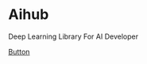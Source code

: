 # Aihub
Deep Learning Library For AI Developer

<a href="https://carbon.now.sh/?bg=rgba(171%2C%20184%2C%20195%2C%201)&t=blackboard&wt=none&l=auto&ds=true&dsyoff=20px&dsblur=68px&wc=true&wa=true&pv=56px&ph=56px&ln=false&fm=Hack&fs=14px&lh=133%25&si=false&es=2x&wm=false">Button</a>
